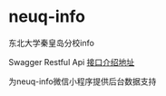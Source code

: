 # neuq-info
东北大学秦皇岛分校info

Swagger Restful Api [接口介绍地址](https://info.hhml.online/info/api/index.html)

为neuq-info微信小程序提供后台数据支持
